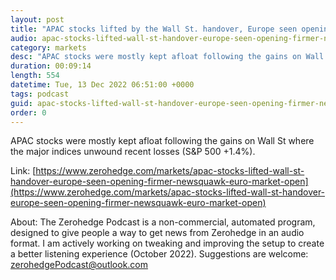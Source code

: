 ```yaml
---
layout: post
title: "APAC stocks lifted by the Wall St. handover, Europe seen opening firmer - Newsquawk Euro Market Open"
audio: apac-stocks-lifted-wall-st-handover-europe-seen-opening-firmer-newsquawk-euro-market-open-0
category: markets
desc: "APAC stocks were mostly kept afloat following the gains on Wall St where the major indices unwound recent losses (S&amp;P 500 +1.4%)."
duration: 00:09:14
length: 554
datetime: Tue, 13 Dec 2022 06:51:00 +0000
tags: podcast
guid: apac-stocks-lifted-wall-st-handover-europe-seen-opening-firmer-newsquawk-euro-market-open-0
order: 0
---
```

APAC stocks were mostly kept afloat following the gains on Wall St where the major indices unwound recent losses (S&amp;P 500 +1.4%).

Link: [https://www.zerohedge.com/markets/apac-stocks-lifted-wall-st-handover-europe-seen-opening-firmer-newsquawk-euro-market-open](https://www.zerohedge.com/markets/apac-stocks-lifted-wall-st-handover-europe-seen-opening-firmer-newsquawk-euro-market-open)

About: The Zerohedge Podcast is a non-commercial, automated program, designed to give people a way to get news from Zerohedge in an audio format.  I am actively working on tweaking and improving the setup to create a better listening experience (October 2022).  Suggestions are welcome: [zerohedgePodcast@outlook.com](mailto:zerohedgePodcast@outlook.com)